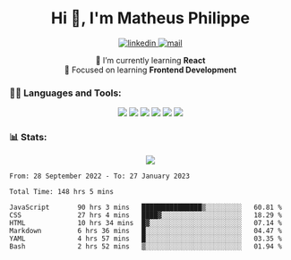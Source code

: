 
<h1 align="center">Hi 👋, I'm Matheus Philippe</h1>
<p align="center">
  <a href="https://www.linkedin.com/in/matheusphilippe-" target="_blank" rel="noopener noreferrer">
    <img alt="linkedin" src="https://img.shields.io/static/v1?label=&message=Linkedin&color=blue&logo=linkedin&style=for-the-badge" /> </a>
 
  <a href="mailto:matheus.philippe2002@gmail.com">
    <img alt="mail" src="https://img.shields.io/badge/Gmail-D14836?style=for-the-badge&logo=gmail&logoColor=white" /> </a>
 <div align='center'>
  🌱 I’m currently learning <strong>React</strong><br>
  📖 Focused on learning <strong>Frontend Development</strong>
</div>

   
</p>



<h3 align="left">🧑‍💻 Languages and Tools:</h3>

<p align="center">
  <img src="https://img.shields.io/badge/HTML5-E34F26?style=for-the-badge&logo=html5&logoColor=white" />
  <img src="https://img.shields.io/badge/CSS3-1572B6?style=for-the-badge&logo=css3&logoColor=white" />
  <img src="https://img.shields.io/badge/JavaScript-323330?style=for-the-badge&logo=javascript&logoColor=F7DF1E" /> 
  <img src="https://img.shields.io/badge/Git-F05032?style=for-the-badge&logo=git&logoColor=white" />
  <img src="https://img.shields.io/badge/Linux-FCC624?style=for-the-badge&logo=linux&logoColor=black" />
  <img src="https://img.shields.io/badge/VSCode-0078D4?style=for-the-badge&logo=visual%20studio%20code&logoColor=white" />
  
</p>

<h3 align="left"> 📊 Stats: </h3>

<p align="center">
  <img src="https://github-readme-stats.vercel.app/api/top-langs?username=mph7&show_icons=true&theme=tokyonight&hide_border=true&locale=en&langs_count=6&layout=compact" /> 



<!--START_SECTION:waka-->

```text
From: 28 September 2022 - To: 27 January 2023

Total Time: 148 hrs 5 mins

JavaScript       90 hrs 3 mins   ███████████████▒░░░░░░░░░   60.81 %
CSS              27 hrs 4 mins   ████▓░░░░░░░░░░░░░░░░░░░░   18.29 %
HTML             10 hrs 34 mins  █▓░░░░░░░░░░░░░░░░░░░░░░░   07.14 %
Markdown         6 hrs 36 mins   █░░░░░░░░░░░░░░░░░░░░░░░░   04.47 %
YAML             4 hrs 57 mins   █░░░░░░░░░░░░░░░░░░░░░░░░   03.35 %
Bash             2 hrs 52 mins   ▒░░░░░░░░░░░░░░░░░░░░░░░░   01.94 %
```

<!--END_SECTION:waka-->
</p>

